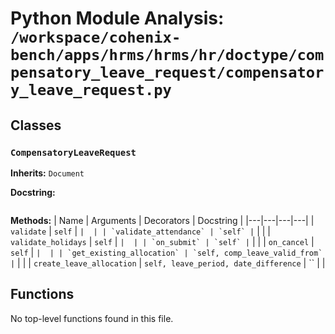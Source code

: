 # Python Module Analysis: `/workspace/cohenix-bench/apps/hrms/hrms/hr/doctype/compensatory_leave_request/compensatory_leave_request.py`

## Classes

### `CompensatoryLeaveRequest`
**Inherits:** `Document`


**Docstring:**
```

```

**Methods:**
| Name | Arguments | Decorators | Docstring |
|---|---|---|---|
| `validate` | `self` | `` |  |
| `validate_attendance` | `self` | `` |  |
| `validate_holidays` | `self` | `` |  |
| `on_submit` | `self` | `` |  |
| `on_cancel` | `self` | `` |  |
| `get_existing_allocation` | `self, comp_leave_valid_from` | `` |  |
| `create_leave_allocation` | `self, leave_period, date_difference` | `` |  |





## Functions

No top-level functions found in this file.
